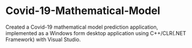 # Covid-19-Mathematical-Model

Created a Covid-19 mathematical model prediction application, implemented as a Windows form desktop application using C++/CLR(.NET Framework) with Visual Studio.
